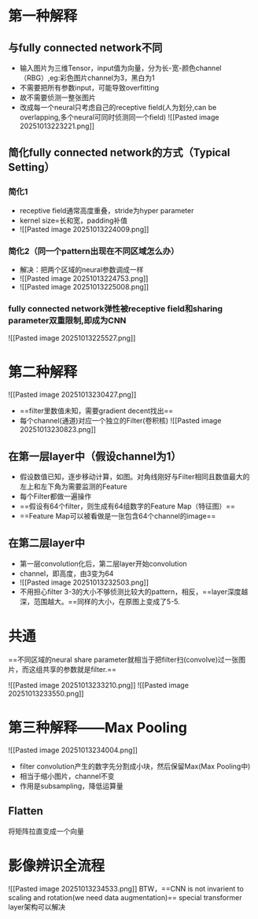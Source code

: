 
# 第一种解释
## 与fully connected network不同
- 输入图片为三维Tensor，input值为向量，分为长-宽-颜色channel（RBG）,eg:彩色图片channel为3，黑白为1
- 不需要把所有参数input，可能导致overfitting
- 故不需要侦测一整张图片
- 改成每一个neural只考虑自己的receptive field(人为划分,can be overlapping,多个neural可同时侦测同一个field)
![[Pasted image 20251013223221.png]]
## 简化fully connected network的方式（Typical Setting）
### 简化1
- receptive field通常高度重叠，stride为hyper parameter
- kernel size=长和宽，padding补值
- ![[Pasted image 20251013224009.png]]
### 简化2（同一个pattern出现在不同区域怎么办）
- 解决：把两个区域的neural参数调成一样
- ![[Pasted image 20251013224753.png]]
- ![[Pasted image 20251013225008.png]]
### fully connected network弹性被receptive field和sharing parameter双重限制,即成为CNN
![[Pasted image 20251013225527.png]]

# 第二种解释

![[Pasted image 20251013230427.png]]

- ==filter里数值未知，需要gradient decent找出==
- 每个channel(通道)对应一个独立的Filter(卷积核)
![[Pasted image 20251013230823.png]]
## 在第一层layer中（假设channel为1）
- 假设数值已知，逐步移动计算，如图。对角线刚好与Filter相同且数值最大的左上和左下角为需要监测的Feature
- 每个Filter都做一遍操作
- ==假设有64个filter，则生成有64组数字的Feature Map（特征图）==
- ==Feature Map可以被看做是一张包含64个channel的image==
## 在第二层layer中
- 第一层convolution化后，第二层layer开始convolution
- channel，即高度，由3变为64
- ![[Pasted image 20251013232503.png]]
- 不用担心filter 3-3的大小不够侦测比较大的pattern，相反，==layer深度越深，范围越大。==同样的大小，在原图上变成了5-5.

# 共通

==不同区域的neural share parameter就相当于把filter扫(convolve)过一张图片，而这组共享的参数就是filter.==

![[Pasted image 20251013233210.png]]
![[Pasted image 20251013233550.png]]
# 第三种解释——Max Pooling

![[Pasted image 20251013234004.png]]
- filter convolution产生的数字先分割成小块，然后保留Max(Max Pooling中)
- 相当于缩小图片，channel不变
- 作用是subsampling，降低运算量

## Flatten

将矩阵拉直变成一个向量

# 影像辨识全流程

![[Pasted image 20251013234533.png]]
BTW，==CNN is not invarient to scaling and rotation(we need data augmentation)==
special transformer layer架构可以解决
